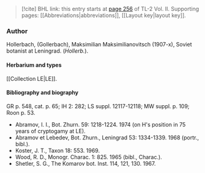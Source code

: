 > [!cite] BHL link: this entry starts at [page 256](https://www.biodiversitylibrary.org/item/103253#page/282/mode/1up) of TL-2 Vol. II.
> Supporting pages: [[Abbreviations|abbreviations]], [[Layout key|layout key]].

### Author

Hollerbach, (Gollerbach), Maksimilian Maksimilianovitsch (1907-x), Soviet botanist at Leningrad. (*Hollerb.*).

#### Herbarium and types

[[Collection LE|LE]].

#### Bibliography and biography

GR p. 548, cat. p. 65; IH 2: 282; LS suppl. 12117-12118; MW suppl. p. 109; Roon p. 53.
- Abramov, I. I., Bot. Zhurn. 59: 1218-1224. 1974 (on H's position in 75 years of cryptogamy at LE).
- Abramov et Lebedev, Bot. Zhurn., Leningrad 53: 1334-1339. 1968 (portr., bibl.).
- Koster, J. T., Taxon 18: 553. 1969.
- Wood, R. D., Monogr. Charac. 1: 825. 1965 (bibl., Charac.).
- Shetler, S. G., The Komarov bot. Inst. 114, 121, 130. 1967.

